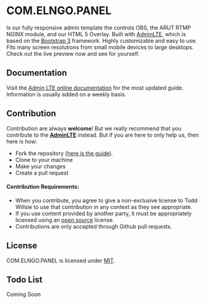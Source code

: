 COM.ELNGO.PANEL 
============

Is our fully responsive admin template the controls OBS, the ARUT RTMP NGINX module, and our HTML 5 Overlay. Built with [AdminLTE](https://github.com/almasaeed2010/AdminLTE/), which is based on the [Bootstrap 3](https://github.com/twbs/bootstrap) framework. Highly customizable and easy to use. Fits many screen resolutions from small mobile devices to large desktops. Check out the live preview now and see for yourself.


Documentation
-------------
Visit the [Admin LTE online documentation](https://almsaeedstudio.com/themes/AdminLTE/documentation/index.html) for the most
updated guide. Information is usually added on a weekly basis.


Contribution
------------
Contribution are always **welcome**! But we really recommend that you contribute to the **[AdminLTE](https://github.com/almasaeed2010/AdminLTE/)** instead. But if you are here to only help us, then here is how:

- Fork the repository ([here is the guide](https://help.github.com/articles/fork-a-repo/)).
- Clone to your machine
- Make your changes
- Create a pull request

#### Contribution Requirements:

- When you contribute, you agree to give a non-exclusive license to Todd Willsie to use that contribution in any context as they see appropriate.
- If you use content provided by another party, it must be appropriately licensed using an [open source](http://opensource.org/licenses) license.
- Contributions are only accepted through Github pull requests.

License
-------
COM.ELNGO.PANEL is licensed under [MIT](http://opensource.org/licenses/MIT).

Todo List
---------
Coming Soon